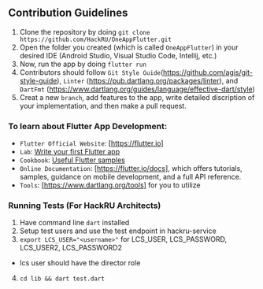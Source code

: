 ## Contribution Guidelines

1. Clone the repository by doing `git clone https://github.com/HackRU/OneAppFlutter.git`
2. Open the folder you created (which is called `OneAppFlutter`) in your desired IDE (Android Studio, Visual Studio Code, Intellij, etc.)
3. Now, run the app by doing `flutter run`
4. Contributors should follow `Git Style Guide`(https://github.com/agis/git-style-guide), `Linter` (https://pub.dartlang.org/packages/linter), and `DartFmt` (https://www.dartlang.org/guides/language/effective-dart/style)
5. Creat a new `branch`, add features to the app, write detailed discription of your implementation, and then make a pull request.

### To learn about Flutter App Development:

- `Flutter Official Website`: [https://flutter.io]
- `Lab`: [Write your first Flutter app](https://flutter.io/docs/get-started/codelab)
- `Cookbook`: [Useful Flutter samples](https://flutter.io/docs/cookbook)
- `Online Documentation`: [https://flutter.io/docs], which offers tutorials,
samples, guidance on mobile development, and a full API reference.
- `Tools`: [https://www.dartlang.org/tools] for you to utilize

### Running Tests (For HackRU Architects)
1. Have command line `dart` installed
2. Setup test users and use the test endpoint in hackru-service
3. `export LCS_USER="<username>"` for LCS_USER, LCS_PASSWORD, LCS_USER2, LCS_PASSWORD2
  - lcs user should have the director role
4. `cd lib && dart test.dart`
